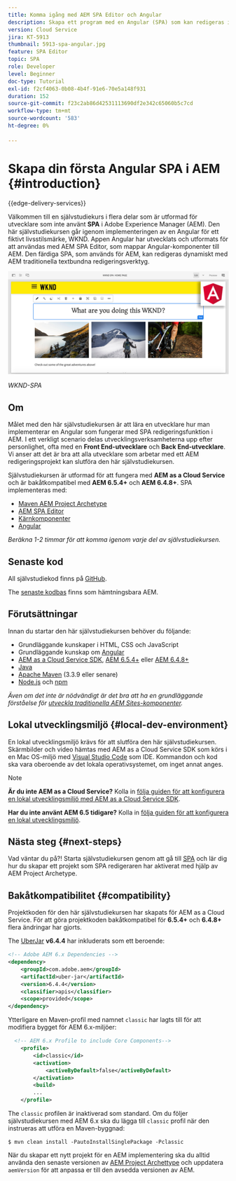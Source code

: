 ```yaml
---
title: Komma igång med AEM SPA Editor och Angular
description: Skapa ett program med en Angular (SPA) som kan redigeras i Adobe Experience Manager AEM med WKND-SPA.
version: Cloud Service
jira: KT-5913
thumbnail: 5913-spa-angular.jpg
feature: SPA Editor
topic: SPA
role: Developer
level: Beginner
doc-type: Tutorial
exl-id: f2cf4063-0b08-4b4f-91e6-70e5a148f931
duration: 152
source-git-commit: f23c2ab86d42531113690df2e342c65060b5c7cd
workflow-type: tm+mt
source-wordcount: '583'
ht-degree: 0%

---
```


# Skapa din första Angular SPA i AEM {#introduction}

{{edge-delivery-services}}

Välkommen till en självstudiekurs i flera delar som är utformad för utvecklare som inte använt **SPA** i Adobe Experience Manager (AEM). Den här självstudiekursen går igenom implementeringen av en Angular för ett fiktivt livsstilsmärke, WKND. Appen Angular har utvecklats och utformats för att användas med AEM SPA Editor, som mappar Angular-komponenter till AEM. Den färdiga SPA, som används för AEM, kan redigeras dynamiskt med AEM traditionella textbundna redigeringsverktyg.

![Slutlig SPA implementerad](assets/wknd-spa-implementation.png)

*WKND-SPA*

## Om

Målet med den här självstudiekursen är att lära en utvecklare hur man implementerar en Angular som fungerar med SPA redigeringsfunktion i AEM. I ett verkligt scenario delas utvecklingsverksamheterna upp efter personlighet, ofta med en **Front End-utvecklare** och **Back End-utvecklare**. Vi anser att det är bra att alla utvecklare som arbetar med ett AEM redigeringsprojekt kan slutföra den här självstudiekursen.

Självstudiekursen är utformad för att fungera med **AEM as a Cloud Service** och är bakåtkompatibel med **AEM 6.5.4+** och **AEM 6.4.8+**. SPA implementeras med:

* [Maven AEM Project Archetype](https://experienceleague.adobe.com/docs/experience-manager-core-components/using/developing/archetype/overview.html)
* [AEM SPA Editor](https://experienceleague.adobe.com/docs/experience-manager-65/developing/headless/spas/spa-walkthrough.html#content-editing-experience-with-spa)
* [Kärnkomponenter](https://experienceleague.adobe.com/docs/experience-manager-core-components/using/introduction.html)
* [Angular](https://angular.io/)

*Beräkna 1-2 timmar för att komma igenom varje del av självstudiekursen.*

## Senaste kod

All självstudiekod finns på [GitHub](https://github.com/adobe/aem-guides-wknd-spa).

The [senaste kodbas](https://github.com/adobe/aem-guides-wknd-spa/releases) finns som hämtningsbara AEM.

## Förutsättningar

Innan du startar den här självstudiekursen behöver du följande:

* Grundläggande kunskaper i HTML, CSS och JavaScript
* Grundläggande kunskap om [Angular](https://angular.io/)
* [AEM as a Cloud Service SDK](https://experienceleague.adobe.com/docs/experience-manager-learn/cloud-service/local-development-environment-set-up/aem-runtime.html#download-the-aem-as-a-cloud-service-sdk), [AEM 6.5.4+](https://helpx.adobe.com/experience-manager/aem-releases-updates.html#65) eller [AEM 6.4.8+](https://helpx.adobe.com/experience-manager/aem-releases-updates.html#64)
* [Java](https://downloads.experiencecloud.adobe.com/content/software-distribution/en/general.html)
* [Apache Maven](https://maven.apache.org/) (3.3.9 eller senare)
* [Node.js](https://nodejs.org/en/) och [npm](https://www.npmjs.com/)

*Även om det inte är nödvändigt är det bra att ha en grundläggande förståelse för [utveckla traditionella AEM Sites-komponenter](https://experienceleague.adobe.com/docs/experience-manager-learn/getting-started-wknd-tutorial-develop/overview.html).*

## Lokal utvecklingsmiljö {#local-dev-environment}

En lokal utvecklingsmiljö krävs för att slutföra den här självstudiekursen. Skärmbilder och video hämtas med AEM as a Cloud Service SDK som körs i en Mac OS-miljö med [Visual Studio Code](https://code.visualstudio.com/) som IDE. Kommandon och kod ska vara oberoende av det lokala operativsystemet, om inget annat anges.

>[!NOTE]
>
> **Är du inte AEM as a Cloud Service?** Kolla in [följa guiden för att konfigurera en lokal utvecklingsmiljö med AEM as a Cloud Service SDK](https://experienceleague.adobe.com/docs/experience-manager-learn/cloud-service/local-development-environment-set-up/overview.html).
>
> **Har du inte använt AEM 6.5 tidigare?** Kolla in [följa guiden för att konfigurera en lokal utvecklingsmiljö](https://experienceleague.adobe.com/docs/experience-manager-learn/foundation/development/set-up-a-local-aem-development-environment.html).

## Nästa steg {#next-steps}

Vad väntar du på?! Starta självstudiekursen genom att gå till [SPA](create-project.md) och lär dig hur du skapar ett projekt som SPA redigeraren har aktiverat med hjälp av AEM Project Archetype.

## Bakåtkompatibilitet {#compatibility}

Projektkoden för den här självstudiekursen har skapats för AEM as a Cloud Service. För att göra projektkoden bakåtkompatibel för **6.5.4+** och **6.4.8+** flera ändringar har gjorts.

The [UberJar](https://experienceleague.adobe.com/docs/experience-manager-65/developing/devtools/ht-projects-maven.html#what-is-the-uberjar) **v6.4.4** har inkluderats som ett beroende:

```xml
<!-- Adobe AEM 6.x Dependencies -->
<dependency>
    <groupId>com.adobe.aem</groupId>
    <artifactId>uber-jar</artifactId>
    <version>6.4.4</version>
    <classifier>apis</classifier>
    <scope>provided</scope>
</dependency>
```

Ytterligare en Maven-profil med namnet `classic` har lagts till för att modifiera bygget för AEM 6.x-miljöer:

```xml
  <!-- AEM 6.x Profile to include Core Components-->
    <profile>
        <id>classic</id>
        <activation>
            <activeByDefault>false</activeByDefault>
        </activation>
        <build>
        ...
    </profile>
```

The `classic` profilen är inaktiverad som standard. Om du följer självstudiekursen med AEM 6.x ska du lägga till `classic` profil när den instrueras att utföra en Maven-byggnad:

```shell
$ mvn clean install -PautoInstallSinglePackage -Pclassic
```

När du skapar ett nytt projekt för en AEM implementering ska du alltid använda den senaste versionen av [AEM Project Archettype](https://github.com/adobe/aem-project-archetype) och uppdatera `aemVersion` för att anpassa er till den avsedda versionen av AEM.
